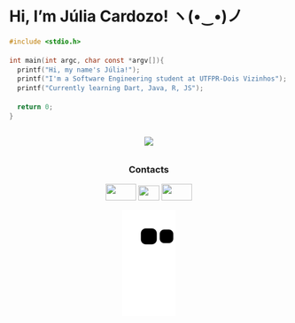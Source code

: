 # Hi, I’m Júlia Cardozo! ヽ(•‿•)ノ

<div align="center">
  
</div>

```c
#include <stdio.h>

int main(int argc, char const *argv[]){
  printf("Hi, my name's Júlia!");
  printf("I'm a Software Engineering student at UTFPR-Dois Vizinhos");
  printf("Currently learning Dart, Java, R, JS");

  return 0;
}
```
##

<div align="center">
  <div>
    <a href="https://github.com/juriaCardozo">
      <img height="180em" src="https://github-readme-stats.vercel.app/api/top-langs/?username=juriacardozo&layout=compact&langs_count=7&theme=github_dark"/>
    </a>
  </div>
  
##

### Contacts
  <a href="https://www.linkedin.com/in/j%C3%BAlia-cardozo-cavalcante" target="_blank"><img src="https://github.com/rahuldkjain/github-profile-readme-generator/blob/master/src/images/icons/Social/linked-in-alt.svg" height="30" width="55"></a>
    <a href = "mailto:ccardozojulia@gmail.com"><img src="https://user-images.githubusercontent.com/5141132/50740364-7ea80880-1217-11e9-8faf-2348e31beedd.png" height="27" width="38" target="_blank"></a> 
    <a href="https://www.instagram.com/juria.cardozo/" target="_blank"><img src="https://github.com/rahuldkjain/github-profile-readme-generator/blob/master/src/images/icons/Social/instagram.svg" height="30" width="55" target="_blank"></a>
  
  ![snake gif](https://github.com/juriaCardozo/juriaCardozo/blob/output/github-contribution-grid-snake.svg)
  
</div>
